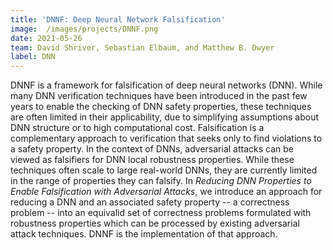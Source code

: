 ```yaml
---
title: 'DNNF: Deep Neural Network Falsification'
image:  /images/projects/DNNF.png
date: 2021-05-26
team: David Shriver, Sebastian Elbaum, and Matthew B. Dwyer 
label: DNN
---
```


DNNF is a framework for falsification of deep neural networks (DNN).
While many DNN verification techniques have been introduced in the past few years to enable the checking of DNN safety properties, these techniques are often limited in their applicability, due to simplifying assumptions about DNN structure or to high computational cost.
Falsification is a complementary approach to verification that seeks only to find violations to a safety property.
In the context of DNNs, adversarial attacks can be viewed as falsifiers for DNN local robustness properties.
While these techniques often scale to large real-world DNNs, they are currently limited in the range of properties they can falsify.
In <i>Reducing DNN Properties to Enable Falsification with Adversarial Attacks</i>, we introduce an approach for reducing a DNN and an associated safety property -- a correctness problem -- into an equivalid set of correctness problems formulated with robustness properties which can be processed by existing adversarial attack techniques.
DNNF is the implementation of that approach.